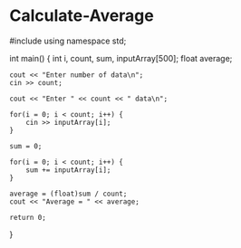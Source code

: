 # Calculate-Average
#include <iostream>
using namespace std;
 
int main() {
    int i, count, sum, inputArray[500];
    float average;
 
    cout << "Enter number of data\n";
    cin >> count;
     
    cout << "Enter " << count << " data\n";
    
    for(i = 0; i < count; i++) {
        cin >> inputArray[i];
    }
     
    sum = 0;
    
    for(i = 0; i < count; i++) {
        sum += inputArray[i];
    }
 
    average = (float)sum / count;
    cout << "Average = " << average;
 
    return 0;
}
